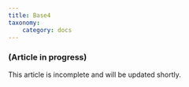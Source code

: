 ```yaml
---
title: Base4
taxonomy:
    category: docs
---
```


### (Article in progress)
This article is incomplete and will be updated shortly.
